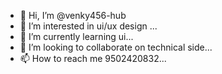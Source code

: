 - 👋 Hi, I’m @venky456-hub
- 👀 I’m interested in ui/ux design ...
- 🌱 I’m currently learning ui...
- 💞️ I’m looking to collaborate on technical side...
- 📫 How to reach me 9502420832...

<!---
venky456-hub/venky456-hub is a ✨ special ✨ repository because its `README.md` (this file) appears on your GitHub profile.
You can click the Preview link to take a look at your changes.
--->
